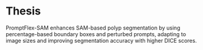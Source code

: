 # Thesis
PromptFlex-SAM enhances SAM-based polyp segmentation by using percentage-based boundary boxes and perturbed prompts, adapting to image sizes and improving segmentation accuracy with higher DICE scores.
